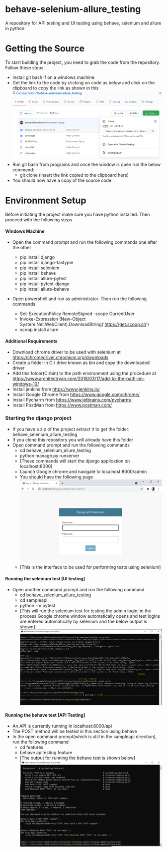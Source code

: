 # behave-selenium-allure_testing
A repository for API testing and UI testing using behave, selenium and allure in python

# Getting the Source
To start building the project, you need to grab the code from the repository. Follow these steps:
* Install git bash if on a windows machine
* Get the link to the code by clicking on code as below and click on the clipboard to copy the link as shown in this 
![Image](start.PNG?raw=true "Clone link")
* Run git bash from programs and once the window is open run the below command:
	* git clone (insert the link copied to the clipboard here)
* You should now have a copy of the source code

# Environment Setup
Before initiating the project make sure you have python installed. Then proceed with the following steps

#### Windows Machine
* Open the command prompt and run the following commands one after the other
	* pip install django
	* pip install django-tastypie
	* pip install selenium
	* pip install behave
	* pip install allure-pytest
	* pip install pytest-django
	* pip install allure-behave


* Open powershell and run as administrator. Then run the following commands
	* Set-ExecutionPolicy RemoteSigned -scope CurrentUser 
	* Invoke-Expression (New-Object System.Net.WebClient).DownloadString('https://get.scoop.sh') 
	* scoop install allure

#### Additional Requirements
* Download chrome driver to be used with selenium at https://chromedriver.chromium.org/downloads
* Create a folder in C:\ drive known as bin and copy the downloaded driver
* Add this folder(C:\bin) to the path environment using the procedure at https://www.architectryan.com/2018/03/17/add-to-the-path-on-windows-10/
* Install jenkins from https://www.jenkins.io/
* Install Google Chrome from https://www.google.com/chrome/
* Install Pycharm from https://www.jetbrains.com/pycharm/
* Install PostMan from https://www.postman.com/


### Starting the django project
* If you have a zip of the project extract it to get the folder: behave_selenium_allure_testing
* If you clone this repository you will already have this folder
* Open command prompt and run the following commands
	* cd behave_selenium_allure_testing
	* python manage.py runserver
	* [These commands will start the django application on localhost:8000]
	* Launch Google chrome and navigate to localhost:8000/admin
	* You should have the following page
	![Image](django.PNG?raw=true "Clone link")
	* [This is the interface to be used for performing tests using selenium]

#### Running the selenium test [UI testing]
* Open another command prompt and run the following command
	* cd behave_selenium_allure_testing
	* cd sampleapi
	* python -m pytest 
	* [This will run the selenium test for testing the admin login; in the process Google chrome window automatically opens and test logins are entered automatically by selenium and the below output is shown]
	![Image](seleniumtest.PNG?raw=true "Clone link")


#### Running the behave test [API Testing]
* An API is currently running in localhost:8000/api
* The POST method will be tested in this section using behave
* In the open command prompt(which is still in the sampleapi direction), run the following command 
	* cd features
	* behave apitesting.feature
	* [The output for running the behave test is shown below]
	![Image](behavetest2.PNG?raw=true "Clone link")






